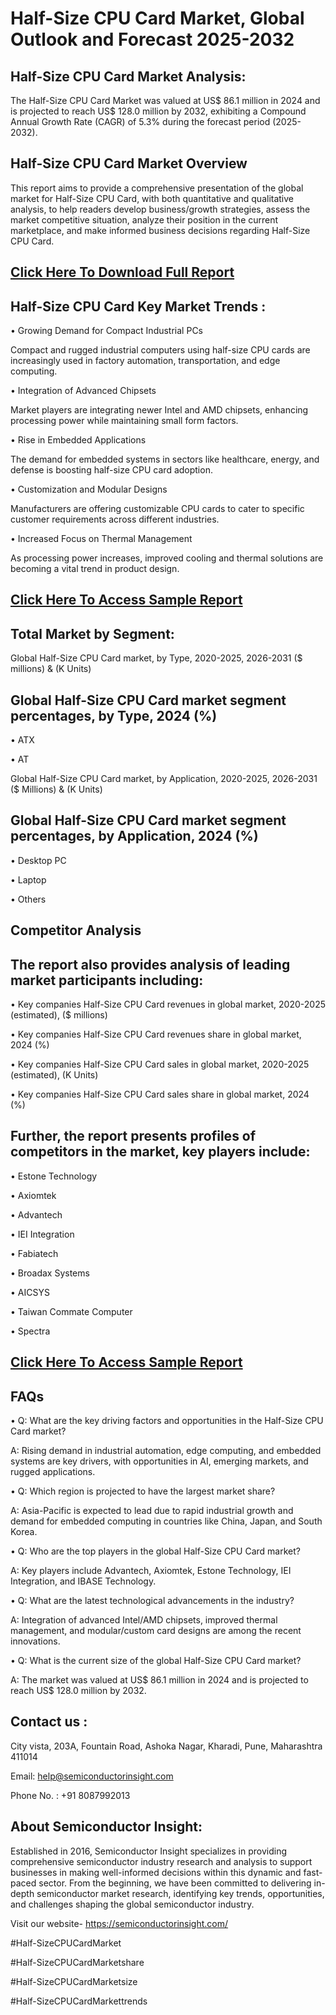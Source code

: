 Half-Size CPU Card Market, Global Outlook and Forecast 2025-2032
=
Half-Size CPU Card Market Analysis:
-
The Half-Size CPU Card Market was valued at US$ 86.1 million in 2024 and is projected to reach US$ 128.0 million by 2032, exhibiting a Compound Annual Growth Rate (CAGR) of 5.3% during the forecast period (2025-2032).

Half-Size CPU Card Market Overview
-
This report aims to provide a comprehensive presentation of the global market for Half-Size CPU Card, with both quantitative and qualitative analysis, to help readers develop business/growth strategies, assess the market competitive situation, analyze their position in the current marketplace, and make informed business decisions regarding Half-Size CPU Card. 

[Click Here To Download Full Report](https://semiconductorinsight.com/report/half-size-cpu-card-market/)
-
Half-Size CPU Card Key Market Trends  :
-
•	Growing Demand for Compact Industrial PCs

Compact and rugged industrial computers using half-size CPU cards are increasingly used in factory automation, transportation, and edge computing.

•	Integration of Advanced Chipsets

Market players are integrating newer Intel and AMD chipsets, enhancing processing power while maintaining small form factors.

•	Rise in Embedded Applications

The demand for embedded systems in sectors like healthcare, energy, and defense is boosting half-size CPU card adoption.

•	Customization and Modular Designs

Manufacturers are offering customizable CPU cards to cater to specific customer requirements across different industries.

•	Increased Focus on Thermal Management

As processing power increases, improved cooling and thermal solutions are becoming a vital trend in product design.

[Click Here To Access Sample Report](https://semiconductorinsight.com/download-sample-report/?product_id=88121)
-
Total Market by Segment:
-
Global Half-Size CPU Card market, by Type, 2020-2025, 2026-2031 ($ millions) & (K Units)

Global Half-Size CPU Card market segment percentages, by Type, 2024 (%)
-
•	ATX

•	AT

Global Half-Size CPU Card market, by Application, 2020-2025, 2026-2031 ($ Millions) & (K Units)

Global Half-Size CPU Card market segment percentages, by Application, 2024 (%)
-
•	Desktop PC

•	Laptop

•	Others

Competitor Analysis
-
The report also provides analysis of leading market participants including:
-
•	Key companies Half-Size CPU Card revenues in global market, 2020-2025 (estimated), ($ millions)

•	Key companies Half-Size CPU Card revenues share in global market, 2024 (%)

•	Key companies Half-Size CPU Card sales in global market, 2020-2025 (estimated), (K Units)

•	Key companies Half-Size CPU Card sales share in global market, 2024 (%)

Further, the report presents profiles of competitors in the market, key players include:
-
•	Estone Technology

•	Axiomtek

•	Advantech

•	IEI Integration

•	Fabiatech

•	Broadax Systems

•	AICSYS

•	Taiwan Commate Computer

•	Spectra

[Click Here To Access Sample Report](https://semiconductorinsight.com/download-sample-report/?product_id=88121)
-
FAQs
-
•	Q: What are the key driving factors and opportunities in the Half-Size CPU Card market?

A: Rising demand in industrial automation, edge computing, and embedded systems are key drivers, with opportunities in AI, emerging markets, and rugged applications.

•	Q: Which region is projected to have the largest market share?

A: Asia-Pacific is expected to lead due to rapid industrial growth and demand for embedded computing in countries like China, Japan, and South Korea.

•	Q: Who are the top players in the global Half-Size CPU Card market?

A: Key players include Advantech, Axiomtek, Estone Technology, IEI Integration, and IBASE Technology.

•	Q: What are the latest technological advancements in the industry?

A: Integration of advanced Intel/AMD chipsets, improved thermal management, and modular/custom card designs are among the recent innovations.

•	Q: What is the current size of the global Half-Size CPU Card market?

A: The market was valued at US$ 86.1 million in 2024 and is projected to reach US$ 128.0 million by 2032.

Contact us : 
-
City vista, 203A, Fountain Road, Ashoka Nagar, Kharadi, Pune, Maharashtra 411014

Email: help@semiconductorinsight.com

Phone No. : +91 8087992013

About Semiconductor Insight:
-
Established in 2016, Semiconductor Insight specializes in providing comprehensive semiconductor industry research and analysis to support businesses in making well-informed decisions within this dynamic and fast-paced sector. From the beginning, we have been committed to delivering in-depth semiconductor market research, identifying key trends, opportunities, and challenges shaping the global semiconductor industry.

Visit our website- https://semiconductorinsight.com/

#Half-SizeCPUCardMarket 

#Half-SizeCPUCardMarketshare

#Half-SizeCPUCardMarketsize

#Half-SizeCPUCardMarkettrends 
 
 

